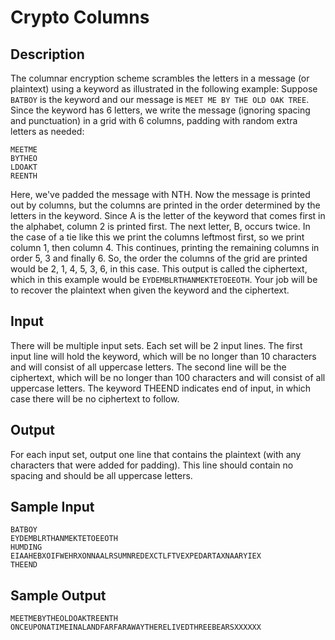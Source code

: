 # Crypto Columns 

## Description
The columnar encryption scheme scrambles the letters in a message (or plaintext) using a keyword as illustrated in the following example: Suppose `BATBOY` is the keyword and our message is `MEET ME BY THE OLD OAK TREE`. Since the keyword has 6 letters, we write the message (ignoring spacing and punctuation) in a grid with 6 columns, padding with random extra letters as needed:

```
MEETME
BYTHEO
LDOAKT
REENTH
```

Here, we've padded the message with NTH. Now the message is printed out by columns, but the columns are printed in the order determined by the letters in the keyword. Since A is the letter of the keyword that comes first in the alphabet, column 2 is printed first. The next letter, B, occurs twice. In the case of a tie like this we print the columns leftmost first, so we print column 1, then column 4. This continues, printing the remaining columns in order 5, 3 and finally 6. So, the order the columns of the grid are printed would be 2, 1, 4, 5, 3, 6, in this case. This output is called the ciphertext, which in this example would be `EYDEMBLRTHANMEKTETOEEOTH`. Your job will be to recover the plaintext when given the keyword and the ciphertext.

## Input

There will be multiple input sets. Each set will be 2 input lines. The first input line will hold the keyword, which will be no longer than 10 characters and will consist of all uppercase letters. The second line will be the ciphertext, which will be no longer than 100 characters and will consist of all uppercase letters. The keyword THEEND indicates end of input, in which case there will be no ciphertext to follow.

## Output
For each input set, output one line that contains the plaintext (with any characters that were added for padding). This line should contain no spacing and should be all uppercase letters.

## Sample Input

```
BATBOY
EYDEMBLRTHANMEKTETOEEOTH
HUMDING
EIAAHEBXOIFWEHRXONNAALRSUMNREDEXCTLFTVEXPEDARTAXNAARYIEX
THEEND
```

## Sample Output

```
MEETMEBYTHEOLDOAKTREENTH
ONCEUPONATIMEINALANDFARFARAWAYTHERELIVEDTHREEBEARSXXXXXX
```
